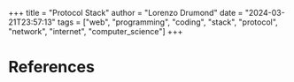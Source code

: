 +++
title = "Protocol Stack"
author = "Lorenzo Drumond"
date = "2024-03-21T23:57:13"
tags = ["web",  "programming",  "coding",  "stack",  "protocol",  "network",  "internet",  "computer_science"]
+++



# References
